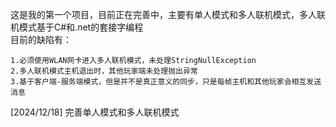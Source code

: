 这是我的第一个项目，目前正在完善中，主要有单人模式和多人联机模式，多人联机模式基于C#和.net的套接字编程  
目前的缺陷有：

    1.必须使用WLAN网卡进入多人联机模式，未处理StringNullException
    2.多人联机模式主机退出时，其他玩家端未处理抛出异常
    3.基于客户端-服务端模式，但是并不是真正意义的同步，只是每帧主机和其他玩家会相互发送消息

  [2024/12/18] 完善单人模式和多人联机模式
  

